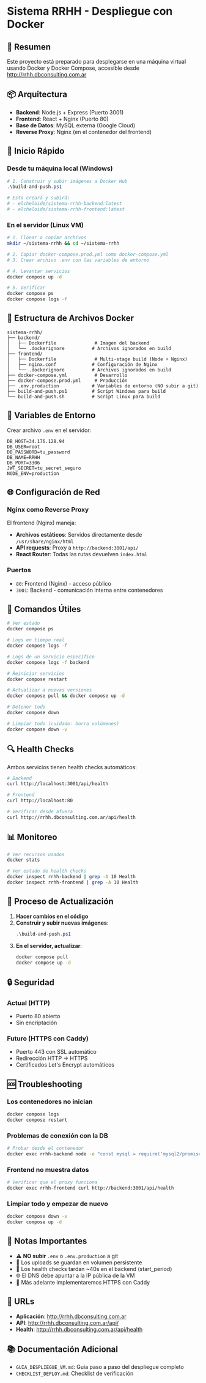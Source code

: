 # Sistema RRHH - Despliegue con Docker

## 🎯 Resumen

Este proyecto está preparado para desplegarse en una máquina virtual usando Docker y Docker Compose, accesible desde http://rrhh.dbconsulting.com.ar

## 📦 Arquitectura

- **Backend**: Node.js + Express (Puerto 3001)
- **Frontend**: React + Nginx (Puerto 80)
- **Base de Datos**: MySQL externa (Google Cloud)
- **Reverse Proxy**: Nginx (en el contenedor del frontend)

## 🚀 Inicio Rápido

### Desde tu máquina local (Windows)

```powershell
# 1. Construir y subir imágenes a Docker Hub
.\build-and-push.ps1

# Esto creará y subirá:
# - elcheloide/sistema-rrhh-backend:latest
# - elcheloide/sistema-rrhh-frontend:latest
```

### En el servidor (Linux VM)

```bash
# 1. Clonar o copiar archivos
mkdir ~/sistema-rrhh && cd ~/sistema-rrhh

# 2. Copiar docker-compose.prod.yml como docker-compose.yml
# 3. Crear archivo .env con las variables de entorno

# 4. Levantar servicios
docker compose up -d

# 5. Verificar
docker compose ps
docker compose logs -f
```

## 📁 Estructura de Archivos Docker

```
sistema-rrhh/
├── backend/
│   ├── Dockerfile              # Imagen del backend
│   └── .dockerignore          # Archivos ignorados en build
├── frontend/
│   ├── Dockerfile              # Multi-stage build (Node + Nginx)
│   ├── nginx.conf             # Configuración de Nginx
│   └── .dockerignore          # Archivos ignorados en build
├── docker-compose.yml          # Desarrollo
├── docker-compose.prod.yml     # Producción
├── .env.production            # Variables de entorno (NO subir a git)
├── build-and-push.ps1         # Script Windows para build
└── build-and-push.sh          # Script Linux para build
```

## 🔑 Variables de Entorno

Crear archivo `.env` en el servidor:

```env
DB_HOST=34.176.128.94
DB_USER=root
DB_PASSWORD=tu_password
DB_NAME=RRHH
DB_PORT=3306
JWT_SECRET=tu_secret_seguro
NODE_ENV=production
```

## 🌐 Configuración de Red

### Nginx como Reverse Proxy

El frontend (Nginx) maneja:
- **Archivos estáticos**: Servidos directamente desde `/usr/share/nginx/html`
- **API requests**: Proxy a `http://backend:3001/api/`
- **React Router**: Todas las rutas devuelven `index.html`

### Puertos

- `80`: Frontend (Nginx) - acceso público
- `3001`: Backend - comunicación interna entre contenedores

## 🔧 Comandos Útiles

```bash
# Ver estado
docker compose ps

# Logs en tiempo real
docker compose logs -f

# Logs de un servicio específico
docker compose logs -f backend

# Reiniciar servicios
docker compose restart

# Actualizar a nuevas versiones
docker compose pull && docker compose up -d

# Detener todo
docker compose down

# Limpiar todo (cuidado: borra volúmenes)
docker compose down -v
```

## 🔍 Health Checks

Ambos servicios tienen health checks automáticos:

```bash
# Backend
curl http://localhost:3001/api/health

# Frontend
curl http://localhost:80

# Verificar desde afuera
curl http://rrhh.dbconsulting.com.ar/api/health
```

## 📊 Monitoreo

```bash
# Ver recursos usados
docker stats

# Ver estado de health checks
docker inspect rrhh-backend | grep -A 10 Health
docker inspect rrhh-frontend | grep -A 10 Health
```

## 🔄 Proceso de Actualización

1. **Hacer cambios en el código**
2. **Construir y subir nuevas imágenes**:
   ```powershell
   .\build-and-push.ps1
   ```
3. **En el servidor, actualizar**:
   ```bash
   docker compose pull
   docker compose up -d
   ```

## 🔒 Seguridad

### Actual (HTTP)
- Puerto 80 abierto
- Sin encriptación

### Futuro (HTTPS con Caddy)
- Puerto 443 con SSL automático
- Redirección HTTP → HTTPS
- Certificados Let's Encrypt automáticos

## 🆘 Troubleshooting

### Los contenedores no inician

```bash
docker compose logs
docker compose restart
```

### Problemas de conexión con la DB

```bash
# Probar desde el contenedor
docker exec rrhh-backend node -e "const mysql = require('mysql2/promise'); mysql.createConnection({host:'34.176.128.94',user:'root',password:'pos38ric0S'}).then(() => console.log('OK'))"
```

### Frontend no muestra datos

```bash
# Verificar que el proxy funciona
docker exec rrhh-frontend curl http://backend:3001/api/health
```

### Limpiar todo y empezar de nuevo

```bash
docker compose down -v
docker compose up -d
```

## 📝 Notas Importantes

- ⚠️ **NO subir** `.env` o `.env.production` a git
- 📁 Los uploads se guardan en volumen persistente
- 🔄 Los health checks tardan ~40s en el backend (start_period)
- 🌐 El DNS debe apuntar a la IP pública de la VM
- 🔐 Más adelante implementaremos HTTPS con Caddy

## 🎯 URLs

- **Aplicación**: http://rrhh.dbconsulting.com.ar
- **API**: http://rrhh.dbconsulting.com.ar/api/
- **Health**: http://rrhh.dbconsulting.com.ar/api/health

## 📚 Documentación Adicional

- `GUIA_DESPLIEGUE_VM.md`: Guía paso a paso del despliegue completo
- `CHECKLIST_DEPLOY.md`: Checklist de verificación
